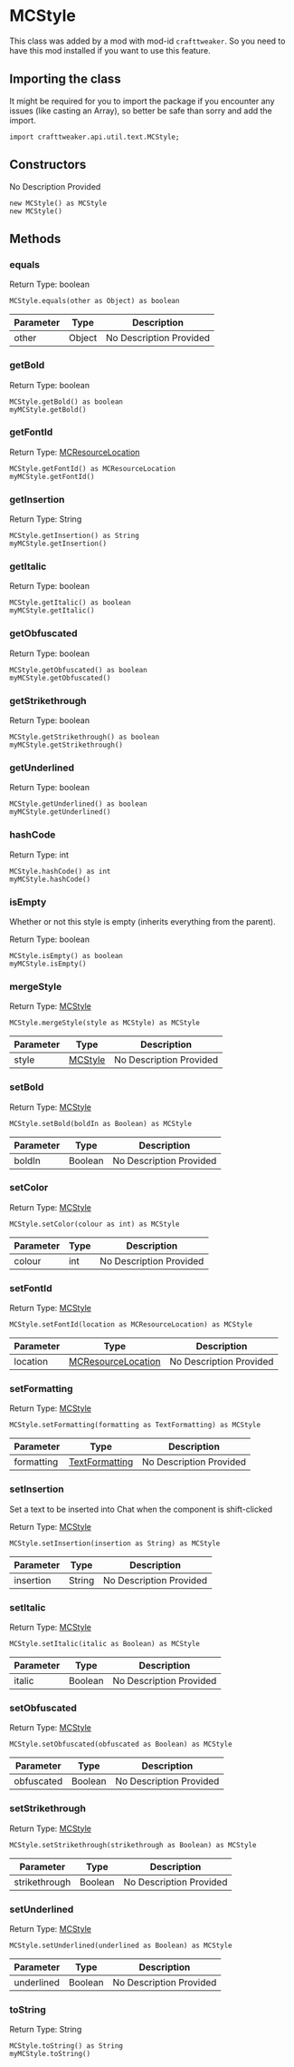 # MCStyle

This class was added by a mod with mod-id `crafttweaker`. So you need to have this mod installed if you want to use this feature.

## Importing the class

It might be required for you to import the package if you encounter any issues (like casting an Array), so better be safe than sorry and add the import.
```zenscript
import crafttweaker.api.util.text.MCStyle;
```


## Constructors

No Description Provided
```zenscript
new MCStyle() as MCStyle
new MCStyle()
```

## Methods

### equals

Return Type: boolean

```zenscript
MCStyle.equals(other as Object) as boolean
```
| Parameter | Type | Description |
|-----------|------|-------------|
| other | Object | No Description Provided |
### getBold

Return Type: boolean

```zenscript
MCStyle.getBold() as boolean
myMCStyle.getBold()
```
### getFontId

Return Type: [MCResourceLocation](/vanilla/api/util/MCResourceLocation)

```zenscript
MCStyle.getFontId() as MCResourceLocation
myMCStyle.getFontId()
```
### getInsertion

Return Type: String

```zenscript
MCStyle.getInsertion() as String
myMCStyle.getInsertion()
```
### getItalic

Return Type: boolean

```zenscript
MCStyle.getItalic() as boolean
myMCStyle.getItalic()
```
### getObfuscated

Return Type: boolean

```zenscript
MCStyle.getObfuscated() as boolean
myMCStyle.getObfuscated()
```
### getStrikethrough

Return Type: boolean

```zenscript
MCStyle.getStrikethrough() as boolean
myMCStyle.getStrikethrough()
```
### getUnderlined

Return Type: boolean

```zenscript
MCStyle.getUnderlined() as boolean
myMCStyle.getUnderlined()
```
### hashCode

Return Type: int

```zenscript
MCStyle.hashCode() as int
myMCStyle.hashCode()
```
### isEmpty

Whether or not this style is empty (inherits everything from the parent).

Return Type: boolean

```zenscript
MCStyle.isEmpty() as boolean
myMCStyle.isEmpty()
```
### mergeStyle

Return Type: [MCStyle](/vanilla/api/util/text/MCStyle)

```zenscript
MCStyle.mergeStyle(style as MCStyle) as MCStyle
```
| Parameter | Type | Description |
|-----------|------|-------------|
| style | [MCStyle](/vanilla/api/util/text/MCStyle) | No Description Provided |
### setBold

Return Type: [MCStyle](/vanilla/api/util/text/MCStyle)

```zenscript
MCStyle.setBold(boldIn as Boolean) as MCStyle
```
| Parameter | Type | Description |
|-----------|------|-------------|
| boldIn | Boolean | No Description Provided |
### setColor

Return Type: [MCStyle](/vanilla/api/util/text/MCStyle)

```zenscript
MCStyle.setColor(colour as int) as MCStyle
```
| Parameter | Type | Description |
|-----------|------|-------------|
| colour | int | No Description Provided |
### setFontId

Return Type: [MCStyle](/vanilla/api/util/text/MCStyle)

```zenscript
MCStyle.setFontId(location as MCResourceLocation) as MCStyle
```
| Parameter | Type | Description |
|-----------|------|-------------|
| location | [MCResourceLocation](/vanilla/api/util/MCResourceLocation) | No Description Provided |
### setFormatting

Return Type: [MCStyle](/vanilla/api/util/text/MCStyle)

```zenscript
MCStyle.setFormatting(formatting as TextFormatting) as MCStyle
```
| Parameter | Type | Description |
|-----------|------|-------------|
| formatting | [TextFormatting](/vanilla/api/util/text/TextFormatting) | No Description Provided |
### setInsertion

Set a text to be inserted into Chat when the component is shift-clicked

Return Type: [MCStyle](/vanilla/api/util/text/MCStyle)

```zenscript
MCStyle.setInsertion(insertion as String) as MCStyle
```
| Parameter | Type | Description |
|-----------|------|-------------|
| insertion | String | No Description Provided |
### setItalic

Return Type: [MCStyle](/vanilla/api/util/text/MCStyle)

```zenscript
MCStyle.setItalic(italic as Boolean) as MCStyle
```
| Parameter | Type | Description |
|-----------|------|-------------|
| italic | Boolean | No Description Provided |
### setObfuscated

Return Type: [MCStyle](/vanilla/api/util/text/MCStyle)

```zenscript
MCStyle.setObfuscated(obfuscated as Boolean) as MCStyle
```
| Parameter | Type | Description |
|-----------|------|-------------|
| obfuscated | Boolean | No Description Provided |
### setStrikethrough

Return Type: [MCStyle](/vanilla/api/util/text/MCStyle)

```zenscript
MCStyle.setStrikethrough(strikethrough as Boolean) as MCStyle
```
| Parameter | Type | Description |
|-----------|------|-------------|
| strikethrough | Boolean | No Description Provided |
### setUnderlined

Return Type: [MCStyle](/vanilla/api/util/text/MCStyle)

```zenscript
MCStyle.setUnderlined(underlined as Boolean) as MCStyle
```
| Parameter | Type | Description |
|-----------|------|-------------|
| underlined | Boolean | No Description Provided |
### toString

Return Type: String

```zenscript
MCStyle.toString() as String
myMCStyle.toString()
```

